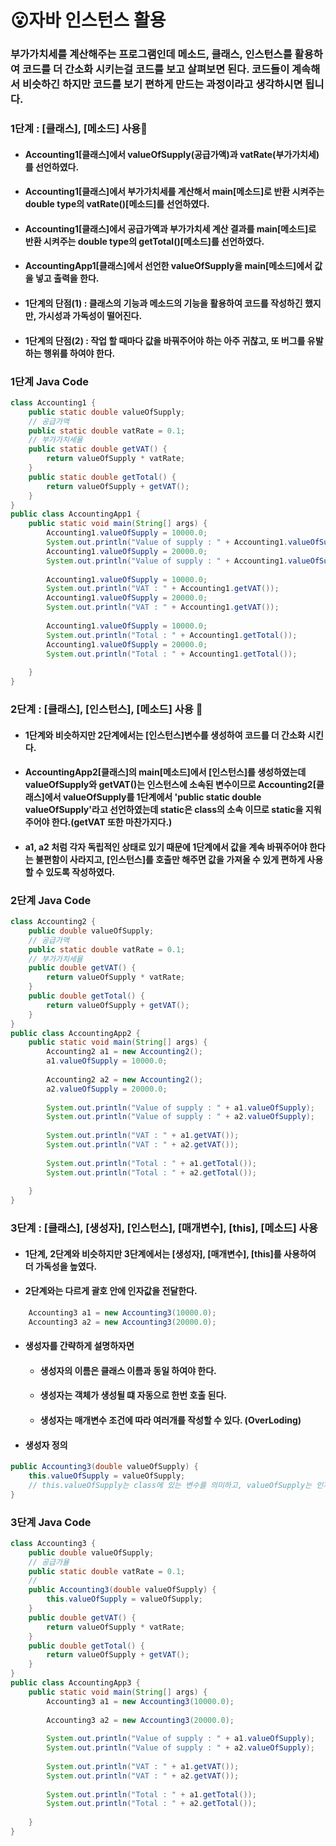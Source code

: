 # 😮자바 인스턴스 활용

### 부가가치세를 계산해주는 프로그램인데 메소드, 클래스, 인스턴스를 활용하여 코드를 더 간소화 시키는걸 코드를 보고 살펴보면 된다. 코드들이 계속해서 비슷하긴 하지만 코드를 보기 편하게 만드는 과정이라고 생각하시면 됩니다.
### 1단계 : [클래스], [메소드] 사용🍎
  * #### Accounting1[클래스]에서 valueOfSupply(공급가액)과  vatRate(부가가치세)를 선언하였다.
  * #### Accounting1[클래스]에서 부가가치세를 계산해서 main[메소드]로 반환 시켜주는 double type의 vatRate()[메소드]를 선언하였다.
  * #### Accounting1[클래스]에서 공급가액과 부가가치세 계산 결과를 main[메소드]로 반환 시켜주는 double type의 getTotal()[메소드]를 선언하였다.
  * #### AccountingApp1[클래스]에서 선언한 valueOfSupply을 main[메소드]에서 값을 넣고 출력을 한다. 
* #### 1단계의 단점(1) : 클래스의 기능과 메소드의 기능을 활용하여 코드를 작성하긴 했지만, 가시성과 가독성이 떨어진다.
* #### 1단계의 단점(2) : 작업 할 때마다 값을 바꿔주어야 하는 아주 귀찮고, 또 버그를 유발하는 행위를 하여야 한다. 
   	
### 1단계 Java Code
```java
class Accounting1 {
	public static double valueOfSupply;
	// 공급가액
	public static double vatRate = 0.1;
	// 부가가치세율
	public static double getVAT() {
		return valueOfSupply * vatRate;
	}
	public static double getTotal() {
		return valueOfSupply + getVAT();
	}
}
public class AccountingApp1 {
	public static void main(String[] args) {
		Accounting1.valueOfSupply = 10000.0;
		System.out.println("Value of supply : " + Accounting1.valueOfSupply);
		Accounting1.valueOfSupply = 20000.0;
		System.out.println("Value of supply : " + Accounting1.valueOfSupply);
		
		Accounting1.valueOfSupply = 10000.0;
		System.out.println("VAT : " + Accounting1.getVAT());
		Accounting1.valueOfSupply = 20000.0;
		System.out.println("VAT : " + Accounting1.getVAT());
		
		Accounting1.valueOfSupply = 10000.0;
		System.out.println("Total : " + Accounting1.getTotal());
		Accounting1.valueOfSupply = 20000.0;
		System.out.println("Total : " + Accounting1.getTotal());
		
	}
}
```
### 2단계 : [클래스], [인스턴스], [메소드] 사용 🍓
  * #### 1단계와 비슷하지만 2단계에서는 [인스턴스]변수를 생성하여 코드를 더 간소화 시킨다. 
  * #### AccountingApp2[클래스]의 main[메소드]에서 [인스턴스]를 생성하였는데 valueOfSupply와 getVAT()는 인스턴스에 소속된 변수이므로 Accounting2[클래스]에서 valueOfSupply를 1단계에서 'public static double valueOfSupply'라고 선언하였는데 static은 class의 소속 이므로 static을 지워 주어야 한다.(getVAT 또한 마찬가지다.)
  * #### a1, a2 처럼 각자 독립적인 상태로 있기 때문에 1단계에서 값을 계속 바꿔주어야 한다는 불편함이 사라지고, [인스턴스]를 호출만 해주면 값을 가져올 수 있게 편하게 사용 할 수 있도록 작성하였다.

### 2단계 Java Code
```java
class Accounting2 {
	public double valueOfSupply;
	// 공급가액
	public static double vatRate = 0.1;
	// 부가가치세율
	public double getVAT() {
		return valueOfSupply * vatRate;
	}
	public double getTotal() {
		return valueOfSupply + getVAT();
	}
}
public class AccountingApp2 {
	public static void main(String[] args) {
		Accounting2 a1 = new Accounting2();
		a1.valueOfSupply = 10000.0;
		
		Accounting2 a2 = new Accounting2();
		a2.valueOfSupply = 20000.0;
		
		System.out.println("Value of supply : " + a1.valueOfSupply);
		System.out.println("Value of supply : " + a2.valueOfSupply);
		
		System.out.println("VAT : " + a1.getVAT());
		System.out.println("VAT : " + a2.getVAT());
		
		System.out.println("Total : " + a1.getTotal());
		System.out.println("Total : " + a2.getTotal());
		
	}
}
```
### 3단계 : [클래스], [생성자], [인스턴스], [매개변수], [this], [메소드] 사용
  * #### 1단계, 2단계와 비슷하지만 3단계에서는 [생성자], [매개변수], [this]를 사용하여 더 가독성을 높였다.
  * #### 2단계와는 다르게 괄호 안에 인자값을 전달한다.
```java
	Accounting3 a1 = new Accounting3(10000.0); 
	Accounting3 a2 = new Accounting3(20000.0);
```
  * #### 생성자를 간략하게 설명하자면
    * #### 생성자의 이름은 클래스 이름과 동일 하여야 한다.
    * #### 생성자는 객체가 생성될 떄 자동으로 한번 호출 된다.
    * #### 생성자는 매개변수 조건에 따라 여러개를 작성할 수 있다. (OverLoding)
   * #### 생성자 정의
```java
public Accounting3(double valueOfSupply) {
    this.valueOfSupply = valueOfSupply; 
    // this.valueOfSupply는 class에 있는 변수를 의미하고, valueOfSupply는 인자값(Parameter)이다.
}
```
### 3단계 Java Code
```java
class Accounting3 {
	public double valueOfSupply;
	// 공급가율
	public static double vatRate = 0.1;
	//
	public Accounting3(double valueOfSupply) {
		this.valueOfSupply = valueOfSupply;
	}
	public double getVAT() {
		return valueOfSupply * vatRate;
	}
	public double getTotal() {
		return valueOfSupply + getVAT();
	}
}
public class AccountingApp3 {
	public static void main(String[] args) {
		Accounting3 a1 = new Accounting3(10000.0);
		
		Accounting3 a2 = new Accounting3(20000.0);
		
		System.out.println("Value of supply : " + a1.valueOfSupply);
		System.out.println("Value of supply : " + a2.valueOfSupply);
		
		System.out.println("VAT : " + a1.getVAT());
		System.out.println("VAT : " + a2.getVAT());
		
		System.out.println("Total : " + a1.getTotal());
		System.out.println("Total : " + a2.getTotal());
		
	}
}
```
